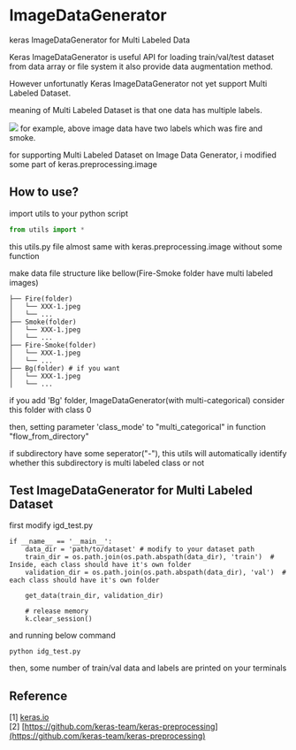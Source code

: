 # ImageDataGenerator
keras ImageDataGenerator for Multi Labeled Data

Keras ImageDataGenerator is useful API for loading train/val/test dataset from data array or file system
it also provide data augmentation method.

However unfortunatly Keras ImageDataGenerator not yet support Multi Labeled Dataset.

meaning of Multi Labeled Dataset is that one data has multiple labels.

<img src='https://cdn.pixabay.com/photo/2016/03/18/20/13/fire-1265716_1280.jpg'>
for example, above image data have two labels which was fire and smoke.

for supporting Multi Labeled Dataset on Image Data Generator, i modified some part of keras.preprocessing.image

## How to use?
import utils to your python script

```python
from utils import *
```

this utils.py file almost same with keras.preprocessing.image without some function

make data file structure like bellow(Fire-Smoke folder have multi labeled images)

```
├── Fire(folder)
│   └── XXX-1.jpeg
│   └── ...
├── Smoke(folder)
│   └── XXX-1.jpeg
│   └── ...
├── Fire-Smoke(folder)
│   └── XXX-1.jpeg
│   └── ...
├── Bg(folder) # if you want
│   └── XXX-1.jpeg
│   └── ...
```

if you add 'Bg' folder, ImageDataGenerator(with multi-categorical) consider this folder with class 0

then, setting parameter 'class_mode' to "multi_categorical" in function "flow_from_directory"

if subdirectory have some seperator("-"), this utils will automatically identify whether this subdirectory is multi labeled class or not 

## Test ImageDataGenerator for Multi Labeled Dataset
first modify igd_test.py
```
if __name__ == '__main__':
    data_dir = 'path/to/dataset' # modify to your dataset path
    train_dir = os.path.join(os.path.abspath(data_dir), 'train')  # Inside, each class should have it's own folder
    validation_dir = os.path.join(os.path.abspath(data_dir), 'val')  # each class should have it's own folder

    get_data(train_dir, validation_dir)

    # release memory
    k.clear_session()
```

and running below command

```shell
python idg_test.py
```

then, some number of train/val data and labels are printed on your terminals

## Reference
[1] [keras.io](https://keras.io/preprocessing/image/) <br/>
[2] [https://github.com/keras-team/keras-preprocessing](https://github.com/keras-team/keras-preprocessing)